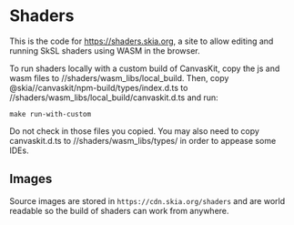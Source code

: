 # Shaders

This is the code for https://shaders.skia.org, a site to allow editing and
running SkSL shaders using WASM in the browser.

To run shaders locally with a custom build of CanvasKit, copy the js and wasm files to
//shaders/wasm_libs/local_build. Then, copy @skia//canvaskit/npm-build/types/index.d.ts to
//shaders/wasm_libs/local_build/canvaskit.d.ts and run:

```
make run-with-custom
```

Do not check in those files you copied. You may also need to copy canvaskit.d.ts to
//shaders/wasm_libs/types/ in order to appease some IDEs.

## Images

Source images are stored in `https://cdn.skia.org/shaders` and are
world readable so the build of shaders can work from anywhere.
